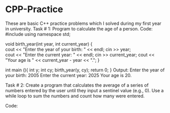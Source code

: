# CPP-Practice
These are basic C++ practice problems which I solved during my first year in university.
Task # 1: Program to calculate the age of a person.
Code:
#include<iostream>
using namespace std;

void birth_year(int year, int current_year)
{	
	cout << "Enter the year of your birth: " << endl;
	cin >> year;	
	cout << "Enter the current year: " << endl;
	cin >> current_year;
	cout << "Your age is " << current_year - year << ".";
}

int main (){
	int y;
	int cy;
	birth_year(y, cy);
	return 0;
}
Output:
Enter the year of your birth: 
2005
Enter the current year: 
2025
Your age is 20.

Task # 2:  Create a program that calculates the average of a series of numbers entered by the user until they input a sentinel value (e.g., 0). 
Use a while loop to sum the numbers and count how many were entered.

Code:
